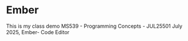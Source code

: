 # Ember
This is my class demo MS539 - Programming Concepts - JUL25501 July 2025, Ember- Code Editor
